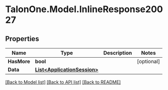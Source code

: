 # TalonOne.Model.InlineResponse20027
## Properties

Name | Type | Description | Notes
------------ | ------------- | ------------- | -------------
**HasMore** | **bool** |  | [optional] 
**Data** | [**List&lt;ApplicationSession&gt;**](ApplicationSession.md) |  | 

[[Back to Model list]](../README.md#documentation-for-models) [[Back to API list]](../README.md#documentation-for-api-endpoints) [[Back to README]](../README.md)

